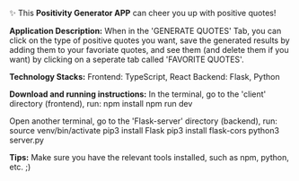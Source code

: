 ✨ This **Positivity Generator APP** can cheer you up with positive quotes!

**Application Description:**
When in the 'GENERATE QUOTES' Tab, you can click on the type of positive quotes you want, save the generated results by adding them to your favoriate quotes, and see them (and delete them if you want) by clicking on a seperate tab called 'FAVORITE QUOTES'. 

**Technology Stacks:**
Frontend: TypeScript, React
Backend: Flask, Python

**Download and running instructions:**
In the terminal, go to the 'client' directory (frontend), run:
  npm install
  npm run dev

Open another terminal, go to the 'Flask-server' directory (backend), run:
  source venv/bin/activate
  pip3 install Flask 
  pip3 install flask-cors
  python3 server.py

**Tips:**
Make sure you have the relevant tools installed, such as npm, python, etc. ;)





 
